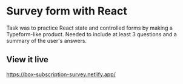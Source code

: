 # Survey form with React
Task was to practice React state and controlled forms by making a Typeform-like product. Needed to include at least 3 questions and a summary of the user's answers. 

## View it live

https://box-subscription-survey.netlify.app/

